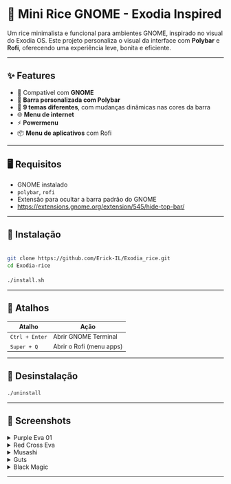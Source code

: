# 🐧 Mini Rice GNOME - Exodia Inspired

Um rice minimalista e funcional para ambientes GNOME, inspirado no visual do Exodia OS. Este projeto personaliza o visual da interface com **Polybar** e **Rofi**, oferecendo uma experiência leve, bonita e eficiente.

---

## ✨ Features

- 🎯 Compatível com **GNOME**
- 🧩 **Barra personalizada com Polybar**
- 🎨 **9 temas diferentes**, com mudanças dinâmicas nas cores da barra
- 🌐 **Menu de internet** 
- ⚡ **Powermenu** 
- 📦 **Menu de aplicativos** com Rofi

---

## 🖥️ Requisitos

- GNOME instalado
- `polybar`, `rofi`
- Extensão para ocultar a barra padrão do GNOME
- https://extensions.gnome.org/extension/545/hide-top-bar/
---

## 🚀 Instalação

```bash

git clone https://github.com/Erick-IL/Exodia_rice.git
cd Exodia-rice

./install.sh

```

---


## 🧠 Atalhos

| Atalho           | Ação                        |
|------------------|-----------------------------|
| `Ctrl + Enter`   | Abrir GNOME Terminal        |
| `Super + Q`      | Abrir o Rofi (menu apps)    |
---

## 🧹 Desinstalação

```bash
./uninstall
```

---

## 📸 Screenshots

<details>
  
  <summary> Purple Eva 01 </summary>

  ### Desktop
  ![Desktop](preview/purple_eva01/desktop.png)
  ---
  ### Menu
  ![Desktop](preview/purple_eva01/menu.png)
  ---
  ### PowerMenu
  ![Desktop](preview/purple_eva01/powermenu.png)


</details> 

<details>
  
  <summary> Red Cross Eva </summary>

  ### Desktop
  ![Desktop](preview/redcross-eva/desktop.png)
  ---
  ### Menu
  ![Desktop](preview/redcross-eva/menu.png)
  ---
  ### PowerMenu
  ![Desktop](preview/redcross-eva/powermenu.png)
</details> 


<details>
  
  <summary> Musashi </summary>

  ### Desktop
  ![Desktop](preview/musashi/desktop.png)
  ---
  ### Menu
  ![Desktop](preview/musashi/menu.png)
  ---
  ### PowerMenu
  ![Desktop](preview/musashi/powermenu.png)
</details> 



<details>
  
  <summary> Guts </summary>

  ### Desktop
  ![Desktop](preview/guts/desktop.png)
  ---
  ### Menu
  ![Desktop](preview/guts/menu.png)
  ---
  ### PowerMenu
  ![Desktop](preview/guts/powermenu.png)
</details> 


<details>
  
  <summary> Black Magic </summary>

  ### Desktop
  ![Desktop](preview/black_magic/desktop.png)
  ---
  ### Menu
  ![Desktop](preview/black_magic/menu.png)
  ---
  ### PowerMenu
  ![Desktop](preview/black_magic/powermenu.png)
</details> 

---

